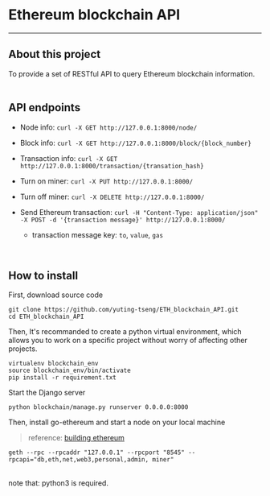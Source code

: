 # Ethereum blockchain API
* * *

## About this project
To provide a set of RESTful API to query Ethereum blockchain information. 
<br /> <br />

## API endpoints

* Node info: `curl -X GET http://127.0.0.1:8000/node/` 

* Block info: `curl -X GET http://127.0.0.1:8000/block/{block_number}` 

* Transaction info: `curl -X GET http://127.0.0.1:8000/transaction/{transation_hash}` 

* Turn on miner: `curl -X PUT http://127.0.0.1:8000/` 

* Turn off miner: `curl -X DELETE http://127.0.0.1:8000/` 

* Send Ethereum transaction: `curl -H "Content-Type: application/json" -X POST -d '{transaction message}' http://127.0.0.1:8000/`
    * transaction message key: `to`, `value`, `gas`

 <br />

## How to install

First, download source code
```
git clone https://github.com/yuting-tseng/ETH_blockchain_API.git
cd ETH_blockchain_API
```

Then, It's recommanded to create a python virtual environment, which allows you to work on a specific project without worry of affecting other projects. <br />
```
virtualenv blockchain_env
source blockchain_env/bin/activate
pip install -r requirement.txt
```

Start the Django server
```
python blockchain/manage.py runserver 0.0.0.0:8000
```

Then, install go-ethereum and start a node on your local machine
> reference: [building ethereum](https://github.com/ethereum/go-ethereum/wiki/Building-Ethereum)
```
geth --rpc --rpcaddr "127.0.0.1" --rpcport "8545" --rpcapi="db,eth,net,web3,personal,admin, miner"
```


<br />
note that: python3 is required.

